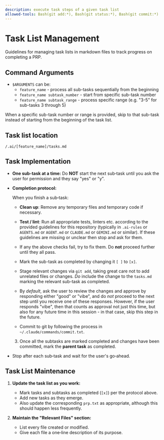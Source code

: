 ```yaml
---
description: execute task steps of a given task list
allowed-tools: Bash(git add:*), Bash(git status:*), Bash(git commit:*)
---
```

# Task List Management

Guidelines for managing task lists in markdown files to track progress on
completing a PRP.

## Command Arguments

- `$ARGUMENTS` can be:
  - `feature_name` - process all sub-tasks sequentially from the beginning
  - `feature_name subtask_number` - start from specific sub-task number
  - `feature_name subtask_range` - process specific range (e.g. "3-5" for sub-tasks 3 through 5)

When a specific sub-task number or range is provided, skip to that
sub-task instead of starting from the beginning of the task list.

## Task list location

`/.ai/[feature_name]/tasks.md`

## Task Implementation

- **One sub-task at a time:** Do **NOT** start the next sub‑task until you
  ask the user for permission and they say "yes" or "y".

- **Completion protocol:**

  When you finish a sub‑task:

    - **Clean up**: Remove any temporary files and temporary code if
      necessary.

    - **Test / lint**: Run all appropriate tests, linters
      etc. according to the provided guidelines for this repository
      (typically in `.ai-rules` or `AGENTS.md` or `AGENT.md` or
      `CLAUDE.md` or `GEMINI.md` or similar).  If these guidelines are
      missing or unclear then stop and ask for them.

    - If any the above checks fail, try to fix them.  Do **not**
      proceed further until they all pass.

    - Mark the sub-task as completed by changing it `[ ]` to `[x]`.

    - Stage relevant changes via `git add`, taking great care not to
      add unrelated files or changes.  *Do* include the change to the
      `tasks.md` marking the relevant sub-task as completed.

    - By *default*, ask the user to review the changes and approve by
      responding either "good" or "vibe", and do *not* proceed to the
      next step until you receive one of these responses.  However, if
      the user responds "vibe", then that counts as approval not just
      this time, but also for any future time in this session - in that
      case, skip this step in the future.

    - Commit to git by following the process in
      `~/.claude/commands/commit.txt`.

  3. Once all the subtasks are marked completed and changes have been
     committed, mark the **parent task** as completed.

- Stop after each sub‑task and wait for the user's go‑ahead.

## Task List Maintenance

1. **Update the task list as you work:**

   - Mark tasks and subtasks as completed (`[x]`) per the protocol
     above.
   - Add new tasks as they emerge.
   - Also update the corresponding `prp.txt` as appropriate, although
     this should happen less frequently.

2. **Maintain the "Relevant Files" section:**
   - List every file created or modified.
   - Give each file a one‑line description of its purpose.
